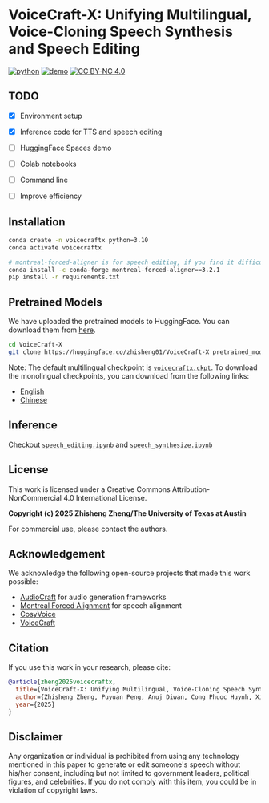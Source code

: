 # VoiceCraft-X: Unifying Multilingual, Voice-Cloning Speech Synthesis and Speech Editing
[![python](https://img.shields.io/badge/Python-3.10-brightgreen)](https://github.com/zszheng147/VoiceCraft-X)
[![demo](https://img.shields.io/badge/GitHub-Demo%20page-orange.svg)](https://voicecraft-x.github.io/)
[![CC BY-NC 4.0](https://img.shields.io/badge/License-CC%20BY--NC%204.0-lightgrey.svg)](http://creativecommons.org/licenses/by-nc/4.0/)
<!-- <img src="https://github.com/user-attachments/assets/12d7749c-071a-427c-81bf-b87b91def670" alt="Watermark" style="width: 40px; height: auto"> -->


## TODO
- [x] Environment setup
- [x] Inference code for TTS and speech editing
- [ ] HuggingFace Spaces demo
- [ ] Colab notebooks
- [ ] Command line
- [ ] Improve efficiency


## Installation
```bash
conda create -n voicecraftx python=3.10
conda activate voicecraftx

# montreal-forced-aligner is for speech editing, if you find it difficult to install, you can ignore it.
conda install -c conda-forge montreal-forced-aligner==3.2.1 
pip install -r requirements.txt
```

## Pretrained Models
We have uploaded the pretrained models to HuggingFace. You can download them from [here](https://huggingface.co/zhisheng01/VoiceCraft-X).
```bash
cd VoiceCraft-X
git clone https://huggingface.co/zhisheng01/VoiceCraft-X pretrained_models
```
Note: The default multilingual checkpoint is [`voicecraftx.ckpt`](https://huggingface.co/zhisheng01/VoiceCraft-X/resolve/main/voicecraftx.ckpt).
To download the monolingual checkpoints, you can download from the following links:
- [English](https://huggingface.co/zhisheng01/VoiceCraft-X/resolve/main/voicecraftx-en.ckpt)
- [Chinese](https://huggingface.co/zhisheng01/VoiceCraft-X/resolve/main/voicecraftx-zh.ckpt)

## Inference
Checkout [`speech_editing.ipynb`](./src/speech_editing.ipynb) and [`speech_synthesize.ipynb`](./src/speech_synthesize.ipynb)


## License
This work is licensed under a Creative Commons Attribution-NonCommercial 4.0 International License.

**Copyright (c) 2025 Zhisheng Zheng/The University of Texas at Austin**

For commercial use, please contact the authors.

## Acknowledgement
We acknowledge the following open-source projects that made this work possible:
- [AudioCraft](https://github.com/facebookresearch/audiocraft) for audio generation frameworks
- [Montreal Forced Alignment](https://montreal-forced-aligner.readthedocs.io/en/latest/) for speech alignment
- [CosyVoice](https://github.com/FunAudioLLM/CosyVoice)
- [VoiceCraft](https://github.com/jasonppy/VoiceCraft)

## Citation
If you use this work in your research, please cite:
```bibtex
@article{zheng2025voicecraftx,
  title={VoiceCraft-X: Unifying Multilingual, Voice-Cloning Speech Synthesis and Speech Editing},
  author={Zhisheng Zheng, Puyuan Peng, Anuj Diwan, Cong Phuoc Huynh, Xiaohang Sun, Zhu Liu, Vimal Bhat, David Harwath},
  year={2025}
}
```

## Disclaimer
Any organization or individual is prohibited from using any technology mentioned in this paper to generate or edit someone's speech without his/her consent, including but not limited to government leaders, political figures, and celebrities. If you do not comply with this item, you could be in violation of copyright laws.